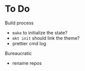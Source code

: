 # To Do

Build process

- `make` to initialize the state?
- `mkt init` should link the theme?
- prettier cmd log


Bureaucratic

- rename repos
